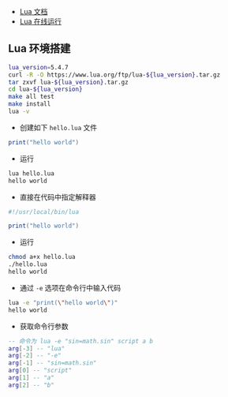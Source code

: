 * [Lua 文档](http://www.lua.org/docs.html)
* [Lua 在线运行](http://www.lua.org/demo.html)

## Lua 环境搭建

```sh
lua_version=5.4.7
curl -R -O https://www.lua.org/ftp/lua-${lua_version}.tar.gz
tar zxvf lua-${lua_version}.tar.gz
cd lua-${lua_version}
make all test
make install
lua -v
```

* 创建如下 `hello.lua` 文件

```lua
print("hello world")
```

* 运行

```sh
lua hello.lua
hello world
```

* 直接在代码中指定解释器

```lua
#!/usr/local/bin/lua

print("hello world")
```

* 运行

```sh
chmod a+x hello.lua
./hello.lua
hello world
```

* 通过 `-e` 选项在命令行中输入代码

```sh
lua -e "print(\"hello world\")"
hello world
```

* 获取命令行参数

```lua
-- 命令为 lua -e "sin=math.sin" script a b
arg[-3] -- "lua"
arg[-2] -- "-e"
arg[-1] -- "sin=math.sin"
arg[0] -- "script"
arg[1] -- "a"
arg[2] -- "b"
```
